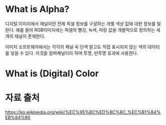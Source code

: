 # What is Alpha?

디지털 이미지에서 채널이란 전체 픽셀 정보를 구성하는 개별 색상 값에 대한 정보를 말한다. 예를 들어 RGB이미지에는 픽셀의 빨강, 녹색, 파랑 값을 개별적으로 정의하는 세 개의 채널이 존재한다.

이미지 소프트웨어에서는 각각의 채널 속 단색 말고도 직접 표시되지 않는 색의 데이터를 넣을 수 있다. 이것을 알파채널이라 하며 투명, 반투명 효과에 사용한다.


# What is (Digital) Color


# 자료 출처

https://ko.wikipedia.org/wiki/%EC%95%8C%ED%8C%8C_%EC%B1%84%EB%84%90
